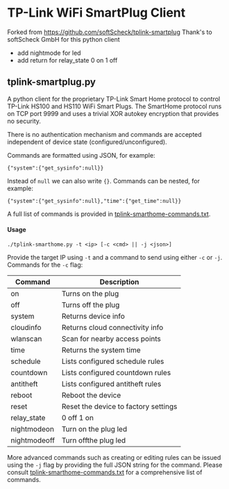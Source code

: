 # TP-Link WiFi SmartPlug Client

Forked from https://github.com/softScheck/tplink-smartplug
Thank's to softScheck GmbH for this python client

- add nightmode for led
- add return for relay_state 0 on 1 off

## tplink-smartplug.py ##

A python client for the proprietary TP-Link Smart Home protocol to control TP-Link HS100 and HS110 WiFi Smart Plugs.
The SmartHome protocol runs on TCP port 9999 and uses a trivial XOR autokey encryption that provides no security. 

There is no authentication mechanism and commands are accepted independent of device state (configured/unconfigured).


Commands are formatted using JSON, for example:

  `{"system":{"get_sysinfo":null}}`

Instead of `null` we can also write `{}`. Commands can be nested, for example:

  `{"system":{"get_sysinfo":null},"time":{"get_time":null}}`

A full list of commands is provided in [tplink-smarthome-commands.txt](tplink-smarthome-commands.txt).


#### Usage ####

   `./tplink-smarthome.py -t <ip> [-c <cmd> || -j <json>]`

Provide the target IP using `-t` and a command to send using either `-c` or `-j`. Commands for the `-c` flag:

| Command      | Description                          |
|--------------|--------------------------------------|
| on           | Turns on the plug                    |
| off          | Turns off the plug                   |
| system       | Returns device info                  |
| cloudinfo    | Returns cloud connectivity info      |
| wlanscan     | Scan for nearby access points        |
| time         | Returns the system time              |
| schedule     | Lists configured schedule rules      |
| countdown    | Lists configured countdown rules     |
| antitheft    | Lists configured antitheft rules     |
| reboot       | Reboot the device                    |
| reset        | Reset the device to factory settings |
| relay_state  | 0 off 1 on                           |
| nightmodeon  | Turn on the plug led                 |
| nightmodeoff | Turn offthe plug led                 |


More advanced commands such as creating or editing rules can be issued using the `-j` flag by providing the full JSON string for the command. Please consult [tplink-smarthome-commands.txt](tplink-smarthome-commands.txt) for a comprehensive list of commands.


